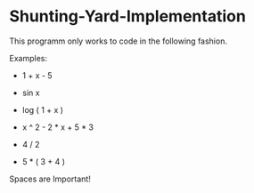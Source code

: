 # Shunting-Yard-Implementation

This programm only works to code in the following fashion.

Examples:

  - 1  +  x  -  5

  - sin x

  - log ( 1 + x )

  - x ^ 2 - 2 * x + 5 * 3

  - 4 / 2

  - 5 * ( 3 + 4 )

Spaces are Important!

